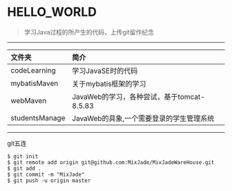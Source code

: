 # HELLO_WORLD

> 学习Java过程的所产生的代码，上传git留作纪念

---

| 文件夹            | 简介                              |
|:---------------|:--------------------------------|
| codeLearning   | 学习JavaSE时的代码                    |
| mybatisMaven   | 关于mybatis框架的学习                  |
| webMaven       | JavaWeb的学习，各种尝试，基于tomcat-8.5.83 |
| studentsManage | JavaWeb的具象,一个需要登录的学生管理系统        |

---

git五连

```
$ git init
$ git remote add origin git@github.com:MixJade/MixJadeWareHouse.git
$ git add .
$ git commit -m "MixJade"
$ git push -u origin master
```